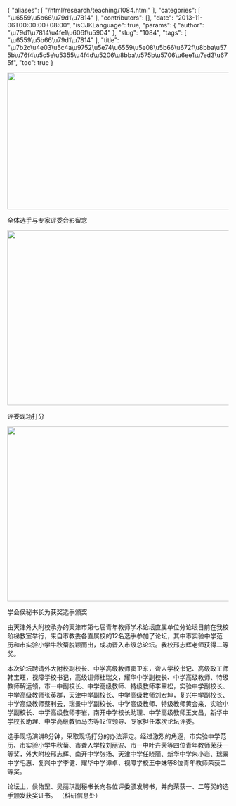 {
    "aliases": [
        "/html/research/teaching/1084.html"
    ],
    "categories": [
        "\u6559\u5b66\u79d1\u7814"
    ],
    "contributors": [],
    "date": "2013-11-06T00:00:00+08:00",
    "isCJKLanguage": true,
    "params": {
        "author": "\u79d1\u7814\u4fe1\u606f\u5904"
    },
    "slug": "1084",
    "tags": [
        "\u6559\u5b66\u79d1\u7814"
    ],
    "title": "\u7b2c\u4e03\u5c4a\u9752\u5e74\u6559\u5e08\u5b66\u672f\u8bba\u575b\u76f4\u5c5e\u5355\u4f4d\u5206\u8bba\u575b\u5706\u6ee1\u7ed3\u675f",
    "toc": true
}


<img
    src="https://cdn.tfls.online/mirror/full/d5d77dc829eb7a5aa20e7fd09cfa67c1ab9bbdcc.jpg"
    style="display:block;margin-left:auto;margin-right:auto;"
    decoding="async"
    fetchpriority="auto"
    loading="lazy"
    height="311"
    width="600"
/>




全体选手与专家评委合影留念





<img
    src="https://cdn.tfls.online/mirror/full/9db982b5d08256cb2622cf974fb53232bf3564de.jpg"
    style="display:block;margin-left:auto;margin-right:auto;"
    decoding="async"
    fetchpriority="auto"
    loading="lazy"
    height="397"
    width="600"
/>




评委现场打分





<img
    src="https://cdn.tfls.online/mirror/full/23d4f88005f96d3e2286ddc5cb56638c4dd69a31.jpg"
    style="display:block;margin-left:auto;margin-right:auto;"
    decoding="async"
    fetchpriority="auto"
    loading="lazy"
    height="397"
    width="600"
/>




学会侯秘书长为获奖选手颁奖




  





由天津外大附校承办的天津市第七届青年教师学术论坛直属单位分论坛日前在我校阶梯教室举行，来自市教委各直属校的12名选手参加了论坛，其中市实验中学范历和市实验小学牛秋菊脱颖而出，成功晋入市级总论坛。我校邢志辉老师获得二等奖。




本次论坛聘请外大附校副校长、中学高级教师窦卫东，聋人学校书记、高级政工师韩宝旺，视障学校书记，高级讲师杜瑞文，耀华中学副校长、中学高级教师、特级教师解远领，市一中副校长、中学高级教师、特级教师李翠松，实验中学副校长、中学高级教师张英群，天津中学副校长、中学高级教师刘宏坤，复兴中学副校长、中学高级教师蔡利云，瑞景中学副校长、中学高级教师、特级教师黄会来，实验小学副校长、中学高级教师李岩，南开中学校长助理、中学高级教师王文昌，新华中学校长助理、中学高级教师马杰等12位领导、专家担任本次论坛评委。




选手现场演讲8分钟，采取现场打分的办法评定。经过激烈的角逐，市实验中学范历、市实验小学牛秋菊、市聋人学校刘丽波、市一中叶卉荣等四位青年教师荣获一等奖，外大附校邢志辉、南开中学张扬、天津中学任晓丽、新华中学朱小岩、瑞景中学毛惠、复兴中学李健、耀华中学谭卓、视障学校王中妹等8位青年教师荣获二等奖。




论坛上，侯佑罡、吴丽琪副秘书长向各位评委颁发聘书，并向荣获一、二等奖的选手颁发获奖证书。 （科研信息处）




  




